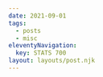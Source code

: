 ```yaml
---
date: 2021-09-01
tags:
  - posts
  - misc
eleventyNavigation:
  key: STATS 700
layout: layouts/post.njk
---
```







